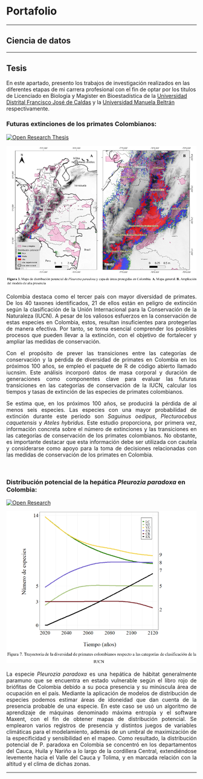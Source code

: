 # Portafolio
---
## Ciencia de datos
---
## Tesis

En este apartado, presento los trabajos de investigación realizados en las diferentes etapas de mi carrera profesional con el fin de optar por los titulos de Licenciado en Biología y Magíster en Bioestadística de la [Universidad Distrital Francisco José de Caldas](http://licbiologia.udistrital.edu.co:8080/ "UD Lic. en Biología") y la [Universidad Manuela Beltrán](https://umb.edu.co/programa/maestria-en-bioestadistica/ "UMB Maestría en Bioestadística") respectivamente.
<br>

### **Futuras extinciones de los primates Colombianos:**

[![Open Research Thesis](https://img.shields.io/badge/PDF-Open_Research_Thesis?logo=adobe-acrobat-reader&logoColor=white&label=PDF&color=red)](pdf/bdag_mg_thesis.pdf)

<center><img src="images/bdag_p_thesis_img.png"/></center>  
<br>

<div style="text-align: justify">Colombia destaca como el tercer país con mayor diversidad de primates. De los 40 taxones identificados, 21 de ellos están en peligro de extinción según la clasificación de la Unión Internacional para la Conservación de la Naturaleza (IUCN). A pesar de los valiosos esfuerzos en la conservación de estas especies en Colombia, estos, resultan insuficientes para protegerlas de manera efectiva. Por tanto, se torna esencial comprender los posibles procesos que pueden llevar a la extinción, con el objetivo de fortalecer y ampliar las medidas de conservación.

Con el propósito de prever las transiciones entre las categorías de conservación y la pérdida de diversidad de primates en Colombia en los próximos 100 años, se empleó el paquete de R de código abierto llamado iucnsim. Este análisis incorporó datos de masa corporal y duración de generaciones como componentes clave para evaluar las futuras transiciones en las categorías de conservación de la IUCN, calcular los tiempos y tasas de extinción de las especies de primates colombianos.

Se estima que, en los próximos 100 años, se producirá la pérdida de al menos seis especies. Las especies con una mayor probabilidad de extinción durante este período son <em>Saguinus oedipus</em>, <em>Plecturocebus caquetensis</em> y <em>Ateles hybridus</em>. Este estudio proporciona, por primera vez, información concreta sobre el número de extinciones y las transiciones en las categorías de conservación de los primates colombianos. No obstante, es importante destacar que esta información debe ser utilizada con cautela y considerarse como apoyo para la toma de decisiones relacionadas con las medidas de conservación de los primates en Colombia.</div>
<br>

### **Distribución potencial de la hepática *Pleurozia paradoxa* en Colombia:**

[![Open Research](https://img.shields.io/badge/PDF-Open_Research-red?logo=adobe-acrobat-reader&logoColor=white)](pdf/bdag_p_thesis.pdf)

<center><img src="images/bdag_mg_thesis_img.png"/></center>  
<br>

<div style="text-align: justify">La especie <em>Pleurozia paradoxa</em> es una hepática de hábitat generalmente paramuno que se encuentra en estado vulnerable según el libro rojo de briófitas de Colombia debido a su poca presencia y su minúscula área de ocupación en el país. Mediante la aplicación de modelos de distribución de especies podemos estimar áreas de idoneidad que dan cuenta de la presencia probable de una especie. En este caso se usó un algoritmo de aprendizaje de máquinas denominado máxima entropía y el software Maxent, con el fin de obtener mapas de distribución potencial. Se emplearon varios registros de presencia y distintos juegos de variables climáticas para el modelamiento, además de un umbral de maximización de la especificidad y sensibilidad en el mapeo. Como resultado, la distribución potencial de P. paradoxa en Colombia se concentró en los departamentos del Cauca, Huila y Nariño a lo largo de la cordillera Central, extendiéndose levemente hacia el Valle del Cauca y Tolima, y en marcada relación con la altitud y el clima de dichas zonas.</div>


---
